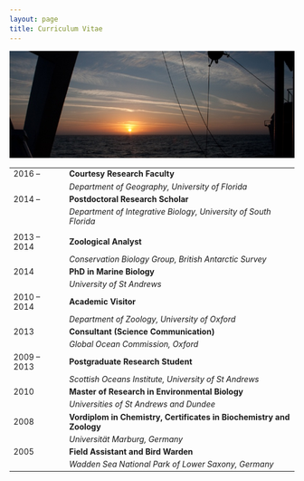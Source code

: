 ```yaml
---
layout: page
title: Curriculum Vitae
---
```


![](/public/images/sunrise760-285.jpg)

| | |
| ----------- | ------------- |
| 2016 &ndash; |  **Courtesy Research Faculty** |
|  | *Department of Geography, University of Florida* |
| 2014 &ndash; |  **Postdoctoral Research Scholar** |
|  | *Department of Integrative Biology, University of South Florida* |
| | |
|2013 &ndash; 2014 &nbsp;| **Zoological Analyst**|
| | *Conservation Biology Group, British Antarctic Survey*|
|2014| **PhD in Marine Biology**|
||*University of St Andrews*
|2010 &ndash; 2014 |**Academic Visitor**|
||*Department of Zoology, University of Oxford*|
|2013 |**Consultant (Science Communication)**|
||*Global Ocean Commission, Oxford*|
|2009 &ndash; 2013| **Postgraduate Research Student**|
||*Scottish Oceans Institute, University of St Andrews*|
|2010|**Master of Research in Environmental Biology**|
||*Universities of St Andrews and Dundee*|
|2008|**Vordiplom in Chemistry, Certificates in Biochemistry and Zoology**|
||*Universit&auml;t Marburg, Germany*|
|2005|**Field Assistant and Bird Warden**|
||*Wadden Sea National Park of Lower Saxony, Germany*|